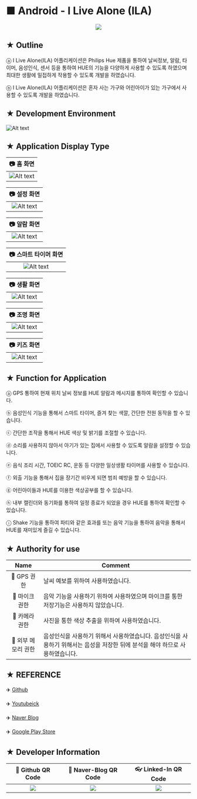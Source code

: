 # ■ Android - I Live Alone (ILA)

<p align="center">
  <img src="https://lh3.googleusercontent.com/a-qxc8KZxYr7HZxjRQ3DoKiY4qxfOHVj17kQFv6pmxLpTQW3AE3eGSYOIjmMxih34A=w300-rw">
</p>

## ★ Outline

ⓐ I Live Alone(ILA) 어플리케이션은 Philips Hue 제품을 통하여 날씨정보, 알람, 타이머, 음성인식, 센서 등을 통하여 HUE의 기능을 다양하게 사용할 수 있도록 하였으며 최대한 생활에 밀접하게 작용할 수 있도록 개발을 하였습니다.

ⓑ I Live Alone(ILA) 어플리케이션은 혼자 사는 가구와 어린아이가 있는 가구에서 사용할 수 있도록 개발을 하였습니다.

## ★ Development Environment

![Alt text](https://github.com/ChangYeop-Yang/Android-ILiveAlone/blob/master/App_Display/Envirments_display.JPG)

## ★ Application Display Type

|:camera: 홈 화면|
|:-------------:|
|![Alt text](https://github.com/ChangYeop-Yang/Android-ILiveAlone/blob/master/App_Display/Display_slide_1.JPG "Home Display")|

|:camera: 설정 화면|
|:---------------:|
|![Alt text](https://github.com/ChangYeop-Yang/Android-ILiveAlone/blob/master/App_Display/Display_slide_2.JPG "Setting Display")|

|:camera: 알람 화면|
|:---------------:|
|![Alt text](https://github.com/ChangYeop-Yang/Android-ILiveAlone/blob/master/App_Display/Display_slide_3.JPG "Alarm Display")|

|:camera: 스마트 타이머 화면|
|:-----------------------:|
|![Alt text](https://github.com/ChangYeop-Yang/Android-ILiveAlone/blob/master/App_Display/Display_slide_4.JPG "Timer Display")|

|:camera: 생활 화면|
|:---------------:|
|![Alt text](https://github.com/ChangYeop-Yang/Android-ILiveAlone/blob/master/App_Display/Display_slide_5.JPG "Life Display")|

|:camera: 조명 화면|
|:---------------:|
|![Alt text](https://github.com/ChangYeop-Yang/Android-ILiveAlone/blob/master/App_Display/Display_slide_6.JPG "Light Display")|

|:camera: 키즈 화면|
|:---------------:|
|![Alt text](https://github.com/ChangYeop-Yang/Android-ILiveAlone/blob/master/App_Display/Display_slide_7.JPG "Kids Display")|

## ★ Function for Application

ⓐ GPS 통하여 현재 위치 날씨 정보를 HUE 알람과 메시지를 통하여 확인할 수 있습니다.

ⓑ 음성인식 기능을 통해서 스마트 타이머, 즐겨 찾는 색깔, 간단한 전원 동작을 할 수 있습니다.

ⓒ 간단한 조작을 통해서 HUE 색상 및 밝기를 조절할 수 있습니다.

ⓓ 소리를 사용하지 않아서 아기가 있는 집에서 사용할 수 있도록 알람을 설정할 수 있습니다.

ⓔ 음식 조리 시간, TOEIC RC, 운동 등 다양한 일상생활 타이머를 사용할 수 있습니다.

ⓕ 외출 기능을 통해서 집을 장기간 비우게 되면 범죄 예방을 할 수 있습니다.

ⓖ 어린아이들과 HUE를 이용한 색상공부를 할 수 있습니다.

ⓗ 내부 캘린더와 동기화를 통하여 일정 종료가 되었을 경우 HUE를 통하여 확인할 수 있습니다.

ⓘ Shake 기능을 통하여 파티와 같은 효과를 또는 음악 기능을 통하여 음악을 통해서 HUE를 재미있게 즐길 수 있습니다.

## ★ Authority for use

|Name|Comment|
|:--:|-------|
|:book: GPS 권한   | 날씨 예보를 위하여 사용하였습니다.|
|:book: 마이크 권한 | 음악 기능을 사용하기 위하여 사용하였으며 마이크를 통한 저장기능은 사용하지 않았습니다.|
|:book: 카메라 권한 | 사진을 통한 색상 추출을 위하여 사용하였습니다.|
|:book: 외부 메모리 권한 | 음성인식을 사용하기 위해서 사용하였습니다. 음성인식을 사용하기 위해서는 음성을 저장한 뒤에 분석을 해야 하므로 사용하였습니다.|

## ★ REFERENCE

:airplane: [Github](https://github.com/ChangYeop-Yang/Android-ILiveAlone)

:airplane: [Youtubeick](https://www.youtube.com/playlist?list=PLrf5kzZX3bT_LKTkHsg3oM5lWKB3p-fld)

:airplane: [Naver Blog](http://yeop9657.blog.me/220574904345)

:airplane: [Google Play Store](https://play.google.com/store/apps/details?id=com.net.alone.ila)

## ★ Developer Information

|:rocket: Github QR Code|:pencil: Naver-Blog QR Code|:eyeglasses: Linked-In QR Code|
|:---------------------:|:-------------------------:|:----------------------------:|
|![](https://user-images.githubusercontent.com/20036523/50044128-60406880-00c2-11e9-8d57-ea1cb8e6b2a7.jpg)|![](https://user-images.githubusercontent.com/20036523/50044131-60d8ff00-00c2-11e9-818c-cf5ad97dc76e.jpg)|![](https://user-images.githubusercontent.com/20036523/50044130-60d8ff00-00c2-11e9-991a-107bffa2bf57.jpg)|
